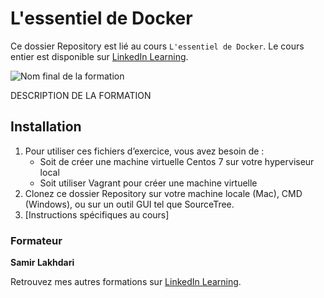 # L'essentiel de Docker

Ce dossier Repository est lié au cours `L'essentiel de Docker`. Le cours entier est disponible sur [LinkedIn Learning][lil-course-url].

![Nom final de la formation][lil-thumbnail-url] 

DESCRIPTION DE LA FORMATION

## Installation

1. Pour utiliser ces fichiers d’exercice, vous avez besoin de : 
   - Soit de créer une machine virtuelle Centos 7 sur votre hyperviseur local
   - Soit utiliser Vagrant pour créer une machine virtuelle 
2. Clonez ce dossier Repository sur votre machine locale (Mac), CMD (Windows), ou sur un outil GUI tel que SourceTree. 
3. [Instructions spécifiques au cours] 


### Formateur

**Samir Lakhdari** 

 Retrouvez mes autres formations sur [LinkedIn Learning][lil-URL-trainer].

[0]: # (Replace these placeholder URLs with actual course URLs)
[lil-course-url]: https://www.linkedin.com
[lil-thumbnail-url]: https:
[lil-URL-trainer]: https://www.linkedin.com/learning/instructors/samir-lakhdari

[1]: # (End of FR-Instruction ###############################################################################################)
